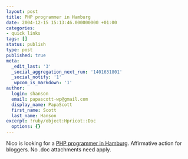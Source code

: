 ```yaml
---
layout: post
title: PHP programmer in Hamburg
date: 2004-12-15 15:13:46.000000000 +01:00
categories:
- quick links
tags: []
status: publish
type: post
published: true
meta:
  _edit_last: '3'
  _social_aggregation_next_run: '1401631801'
  _social_notify: '1'
  _wpcom_is_markdown: '1'
author:
  login: shanson
  email: papascott-wp@gmail.com
  display_name: PapaScott
  first_name: Scott
  last_name: Hanson
excerpt: !ruby/object:Hpricot::Doc
  options: {}
---
```

<p>Nico is looking for a <a title="Job-Angebot: PHP-Entwickler gesucht [Lummaland - das Weblog]" href="http://lumma.de/eintrag.php?id=1037">PHP programmer in Hamburg</a>. Affirmative action for bloggers. No .doc attachments need apply.</p>

